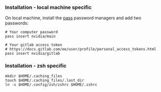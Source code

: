 ### Installation - local machine specific

On local machine, install the [pass](https://github.com/peff/pass) password managers and add two passwords:

```
# Your computer password
pass insert nvidia/main

# Your gitlab access token
# https://docs.gitlab.com/ee/user/profile/personal_access_tokens.html
pass insert nvidia/gitlab
```


### Installation - zsh specific

```
mkdir $HOME/.caching_files
touch $HOME/.caching_files/.last_dir
ln -s $HOME/.config/zsh/zshrc $HOME/.zshrc
```

